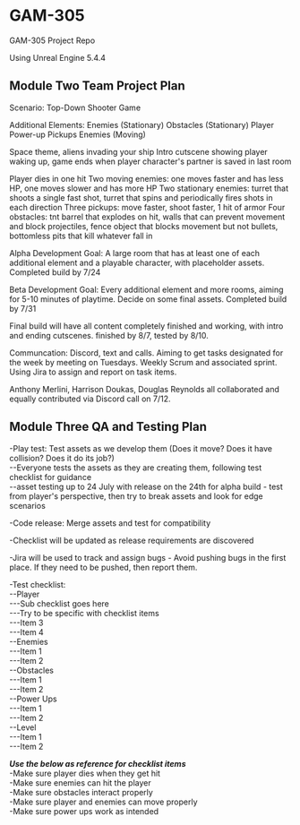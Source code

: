 # GAM-305
GAM-305 Project Repo

Using Unreal Engine 5.4.4

## Module Two Team Project Plan
Scenario:
Top-Down Shooter Game

Additional Elements:
Enemies (Stationary)
Obstacles (Stationary)
Player Power-up Pickups
Enemies (Moving)

Space theme, aliens invading your ship
Intro cutscene showing player waking up, game ends when player character's partner is saved in last room

Player dies in one hit
Two moving enemies: one moves faster and has less HP, one moves slower and has more HP
Two stationary enemies: turret that shoots a single fast shot, turret that spins and periodically fires shots in each direction
Three pickups: move faster, shoot faster, 1 hit of armor
Four obstacles: tnt barrel that explodes on hit, walls that can prevent movement and block projectiles, fence object that blocks movement but not bullets, bottomless pits that kill whatever fall in

Alpha Development Goal:
A large room that has at least one of each additional element and a playable character, with placeholder assets. Completed build by 7/24

Beta Development Goal:
Every additional element and more rooms, aiming for 5-10 minutes of playtime. Decide on some final assets. Completed build by 7/31

Final build will have all content completely finished and working, with intro and ending cutscenes. finished by 8/7, tested by 8/10.

Communcation:
Discord, text and calls. Aiming to get tasks designated for the week by meeting on Tuesdays. Weekly Scrum and associated sprint.
Using Jira to assign and report on task items.



Anthony Merlini, Harrison Doukas, Douglas Reynolds all collaborated and equally contributed via Discord call on 7/12.

## Module Three QA and Testing Plan

-Play test: Test assets as we develop them (Does it move? Does it have collision? Does it do its job?)  
  --Everyone tests the assets as they are creating them, following test checklist for guidance  
  --asset testing up to 24 July with release on the 24th for alpha build - test from player's perspective, then try to break assets and look for edge scenarios

-Code release: Merge assets and test for compatibility

-Checklist will be updated as release requirements are discovered

-Jira will be used to track and assign bugs - Avoid pushing bugs in the first place. If they need to be pushed, then report them.

-Test checklist:  
  --Player  
    ---Sub checklist goes here  
    ---Try to be specific with checklist items  
    ---Item 3  
    ---Item 4  
  --Enemies  
    ---Item 1  
    ---Item 2  
  --Obstacles  
    ---Item 1  
    ---Item 2  
  --Power Ups  
    ---Item 1  
    ---Item 2  
  --Level  
    ---Item 1  
    ---Item 2  

***Use the below as reference for checklist items***  
  -Make sure player dies when they get hit  
  -Make sure enemies can hit the player  
  -Make sure obstacles interact properly  
  -Make sure player and enemies can move properly  
  -Make sure power ups work as intended  
